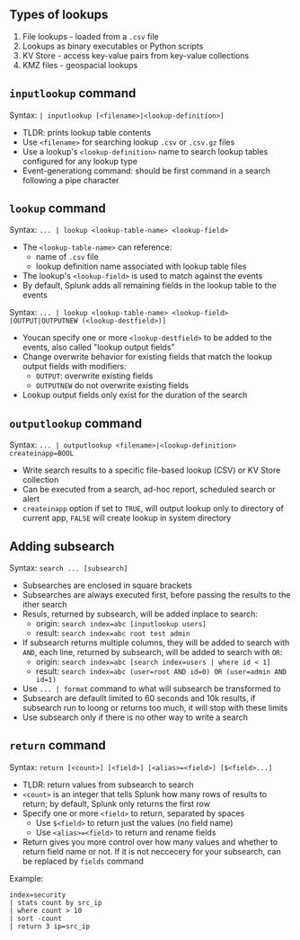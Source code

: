 ## Types of lookups

1. File lookups - loaded from a `.csv` file
2. Lookups as binary executables or Python scripts
3. KV Store - access key-value pairs from key-value collections
4. KMZ files - geospacial lookups

## `inputlookup` command

Syntax: `| inputlookup [<filename>|<lookup-definition>]`

* TLDR: prints lookup table contents
* Use `<filename>` for searching lookup `.csv` or `.csv.gz` files
* Use a lookup's `<lookup-definition>` name to search lookup tables configured for any lookup type
* Event-generationg command: should be first command in a search following a pipe character

## `lookup` command

Syntax: `... | lookup <lookup-table-name> <lookup-field>`

* The `<lookup-table-name>` can reference:
	* name of `.csv` file
	* lookup definition name associated with lookup table files
* The lookup's `<lookup-field>` is used to match against the events
* By default, Splunk adds all remaining fields in the lookup table to the events

Syntax: `... | lookup <lookup-table-name> <lookup-field> [OUTPUT|OUTPUTNEW (<lookup-destfield>)]`

* Youcan specify one or more `<lookup-destfield>` to be added to the events, also called "lookup output fields"
* Change overwrite behavior for existing fields that match the lookup output fields with modifiers:
	* `OUTPUT`: overwrite existing fields
	* `OUTPUTNEW` do not overwrite existing fields
* Lookup output fields only exist for the duration of the search

## `outputlookup` command

Syntax: `... | outputlookup <filename>|<lookup-definition> createinapp=BOOL`

* Write search results to a specific file-based lookup (CSV) or KV Store collection
* Can be executed from a search, ad-hoc report, scheduled search or alert
* `createinapp` option if set to `TRUE`, will output lookup only to directory of current app, `FALSE` will create lookup in system directory

## Adding subsearch

Syntax: `search ... [subsearch]`

* Subsearches are enclosed in square brackets
* Subsearches are always executed first, before passing the results to the ither search
* Resuls, returned by subsearch, will be added inplace to search:
	* origin: `search index=abc [inputlookup users]`
	* result: `search index=abc root test admin`
* If subsearch returns multiple columns, they will be added to search with `AND`, each line, returned by subsearch, will be added to search with `OR`:
	* origin: `search index=abc [search index=users | where id < 1]`
	* result: `search index=abc (user=root AND id=0) OR (user=admin AND id=1)`
* Use `... | format` command to what will subsearch be transformed to
* Subsearch are defaullt limited to 60 seconds and 10k results, if subsearch run to loong or returns too much, it will stop with these limits
* Use subsearch only if there is no other way to write a search

## `return` command

Syntax: `return [<count>] [<field>] [<alias>=<field>] [$<field>...]`

* TLDR: return values from subsearch to search
* `<count>` is an integer that tells Splunk how many rows of results to return; by default, Splunk only returns the first row
* Specify one or more `<field>` to return, separated by spaces
	* Use `$<field>` to return just the values (no field name)
	* Use `<alias>=<field>` to return and rename fields
* Return gives you more control over how many values and whether to return field name or not. If it is not neccecery for your subsearch, can be replaced by `fields` command

Example:
```
index=security
| stats count by src_ip
| where count > 10
| sort -count
| return 3 ip=src_ip
```